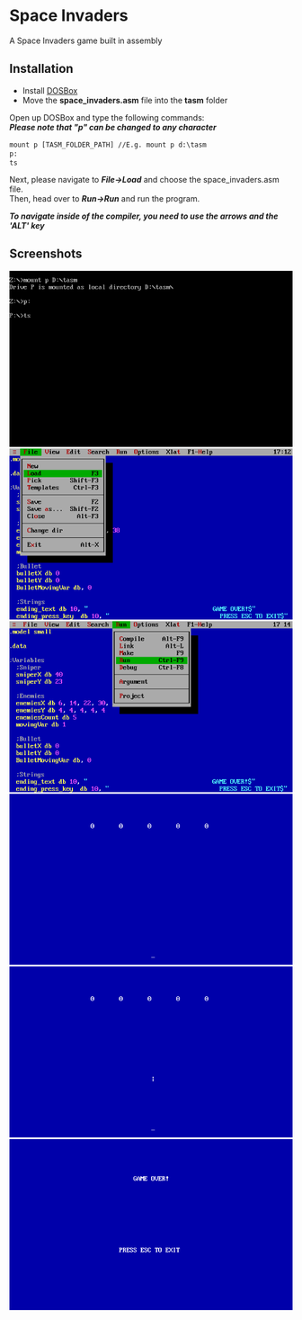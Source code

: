 # Space Invaders
A Space Invaders game built in assembly

## Installation
- Install [DOSBox](https://www.dosbox.com/download.php?main=1)
- Move the **space_invaders.asm** file into the **tasm** folder

Open up DOSBox and type the following commands:  
**_Please note that "p" can be changed to any character_**  
```
mount p [TASM_FOLDER_PATH] //E.g. mount p d:\tasm  
p:  
ts  
``` 
Next, please navigate to ***File->Load*** and choose the space_invaders.asm file.  
Then, head over to ***Run->Run*** and run the program.  

**_To navigate inside of the compiler, you need to use the arrows and the 'ALT' key_**  

## Screenshots
![DOSBox](./screenshots/DOSBox_setup.png)
![TASMLoad](./screenshots/TASM_load.png)
![TASMRun](./screenshots/TASM_run.png)
![GameScreen](./screenshots/game_screen.png)
![ShootingScreen](./screenshots/shooting_screen.png)
![GameOver](./screenshots/game_over.png)


 